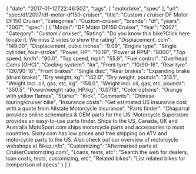 {
    "date": "2017-01-12T22:46:50Z",
    "tags": [
        "motorbike",
        "spec"
    ],
    "url": "spec\/df\/2007\/df-motor-df150-cruiser",
    "title": "Custom \/ cruiser DF Motor DF150 Cruiser",
    "categories": "Custom-cruiser",
    "brands": "df",
    "years": "2007",
    "spec": [
        {
            "Model": "DF Motor DF150 Cruiser",
            "Year": "2007",
            "Category": "Custom \/ cruiser",
            "Rating": "Do you know this bike?Click here to rate it. We miss 2 votes to show the rating",
            "Displacement, ccm": "149.00",
            "Displacement, cubic inches": "9.09",
            "Engine type": "Single cylinder, four-stroke",
            "Power, HP": "10.19",
            "Power at RPM": "8000",
            "Top speed, km\/h": "90.0",
            "Top speed, mph": "55.9",
            "Fuel control": "Overhead Cams (OHC)",
            "Cooling system": "Air",
            "Front tyre": "10\/90-16",
            "Rear tyre": "130\/90-16",
            "Front brakes": "Single disc",
            "Rear brakes": "Expanding brake (drum brake)",
            "Dry weight, kg": "142.0",
            "Dry weight, pounds": "313.1",
            "Weight incl. oil, gas, etc, kg": "159.0",
            "Weight incl. oil, gas, etc, pounds": "350.5",
            "Power\/weight ratio, HP\/kg": "0.0718",
            "Color options": "Orange with yellow flames",
            "Starter": "Kick",
            "Comments": "Chinese touring\/cruiser bike",
            "Insurance costs": "Get estimated US insurance cost with a quote from Allstate Motorcycle Insurance",
            "Parts finder": "Chaparral provides online schematics & OEM parts for the US.   Motorcycle Superstore provides an easy-to-use parts finder. Ships to the US, Canada, UK and Australia.MotoSport.com ships motorcycle parts and accessories to most countries.    Sixity.com has low prices and free shipping on ATV and motorcycle parts to the US. Also check out our overview of motorcycle webshops at Bikez.info",
            "Customizing": "Aftermarked parts at CruiserCustomizing.com",
            "Loans, tests, etc": "Search the web for dealers, loan costs, tests, customizing, etc",
            "Related bikes": "List related bikes for comparison of specs"
        }
    ]
}